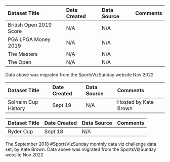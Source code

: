 |Dataset Title|Date Created|Data Source|Comments|
|:----|:---------|:---------|:---------|
|British Open 2019 Score|N/A|N/A||
|PGA LPGA Money 2019|N/A|N/A||
|The Masters|N/A|N/A||
|The Open|N/A|N/A||

Data above was migrated from the SportsVizSunday website Nov 2022

|Dataset Title| Date Created |Data Source| Comments             |
|:----|:-------------|:---------|:---------------------|
|Solheim Cup History| Sept 19      |N/A| Hosted by Kate Brown |

|Dataset Title|Date Created|Data Source|Comments|
|:----|:---------|:---------|:---------|
|Ryder Cup|Sept 18|N/A||
The September 2018 #SportsVizSunday monthly data viz challenge data set; by Kate Brown.
Data above was migrated from the SportsVizSunday website Nov 2022